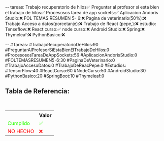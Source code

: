 --
tareas: 
Trabajo recuperatorio de hilos✅
Preguntar al profesor si esta bien el trabajo de hilos✅
Procesosos tarea de app sockets:✅
Aplicacion Andoris Studio:❌
FOL TEMAS RESUMEN 5- 6:❌
Pagina de veterinario(50%):❌
Trabajo Acceso a datos(porcetanje):❌
Trabajo de React (pepe,):❌
estudio:
Tenseflow:❌
React curso:✅
node curso:❌
Android Studio:❌
Spring:❌
Thymeleaf:❌
PythonBasico:❌

--
#Tareas:
#TrabajoRecuperatorioDeHilos:90
#PreguntarAlProfesorSiEstaBienElTrabajoDeHilos:0
#ProcesososTareaDeAppSockets:56
#AplicacionAndorisStudio:0
#FOLTEMASRESUMEN5-6:30
#PaginaDeVeterinario:0
#TrabajoAccesoDatos:0
#TrabajoDeReacPepe:0
#Estudios:
#TensorFlow:40
#ReactCurso:60
#NodeCurso:50
#AndroidStudio:30
#PythonBasico:20
#SpringBoot:10
#Thymeleaf:0



<div  class="bc-diario">
<h2> Tabla de Referencia:</h2>
<table class="table-diario">
  <tr class="tr-diario">
    <th class="th-diario"></th>
    <th class="th-diario">Valor</th>
  </tr>
  <tr class="tr-diario">
    <td class="td-diario" style="color:2bff00">Cumplido</td>
    <td class="td-diario" style="color:2bff00">✅</td>
  </tr>
  <tr class="tr-diario">
    <td class="td-diario" style="color:red">NO HECHO</td>
    <td class="td-diario" style="color:red">❌</td>
  </tr>
</table>